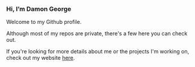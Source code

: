 
### Hi, I’m Damon George

Welcome to my Github profile.

Although most of my repos are private,
there's a few here you can check out.

If you're looking for more details about me
or the projects I'm working on,
check out my website [here](https://damongeorge.github.io).


<!---
DamonGeorge/DamonGeorge is a ✨ special ✨ repository because its `README.md` (this file) appears on your GitHub profile.
You can click the Preview link to take a look at your changes.
--->
